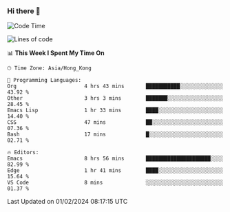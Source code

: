### Hi there 👋

<!--
**nicehiro/nicehiro** is a ✨ _special_ ✨ repository because its `README.md` (this file) appears on your GitHub profile.

Here are some ideas to get you started:

- 🔭 I’m currently working on ...
- 🌱 I’m currently learning ...
- 👯 I’m looking to collaborate on ...
- 🤔 I’m looking for help with ...
- 💬 Ask me about ...
- 📫 How to reach me: ...
- 😄 Pronouns: ...
- ⚡ Fun fact: ...
-->

<!--START_SECTION:waka-->
![Code Time](http://img.shields.io/badge/Code%20Time-213%20hrs%2014%20mins-blue)

![Lines of code](https://img.shields.io/badge/From%20Hello%20World%20I%27ve%20Written-2.6%20million%20lines%20of%20code-blue)

📊 **This Week I Spent My Time On** 

```text
🕑︎ Time Zone: Asia/Hong_Kong

💬 Programming Languages: 
Org                      4 hrs 43 mins       ███████████░░░░░░░░░░░░░░   43.92 % 
Other                    3 hrs 3 mins        ███████░░░░░░░░░░░░░░░░░░   28.45 % 
Emacs Lisp               1 hr 33 mins        ████░░░░░░░░░░░░░░░░░░░░░   14.40 % 
CSS                      47 mins             ██░░░░░░░░░░░░░░░░░░░░░░░   07.36 % 
Bash                     17 mins             █░░░░░░░░░░░░░░░░░░░░░░░░   02.71 % 

🔥 Editors: 
Emacs                    8 hrs 56 mins       █████████████████████░░░░   82.99 % 
Edge                     1 hr 41 mins        ████░░░░░░░░░░░░░░░░░░░░░   15.64 % 
VS Code                  8 mins              ░░░░░░░░░░░░░░░░░░░░░░░░░   01.37 % 
```


 Last Updated on 01/02/2024 08:17:15 UTC
<!--END_SECTION:waka-->
